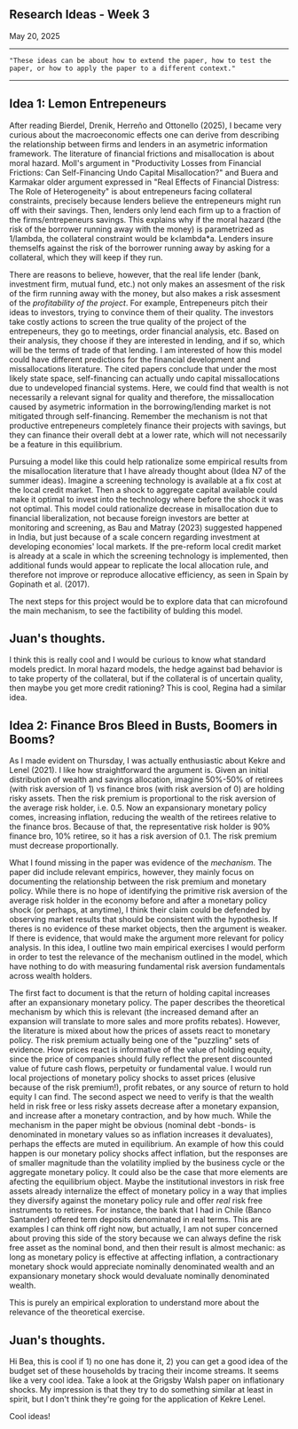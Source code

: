 ## Research Ideas - Week 3

May 20, 2025

------------------------------------------------------------------------------------------------------------------------------------
    "These ideas can be about how to extend the paper, how to test the paper, or how to apply the paper to a different context."
------------------------------------------------------------------------------------------------------------------------------------

## Idea 1: Lemon Entrepeneurs

After reading Bierdel, Drenik, Herreño and Ottonello (2025), I became very curious about the macroeconomic effects one can derive from describing the relationship between firms and lenders in an asymetric information framework.
The literature of financial frictions and misallocation is about moral hazard. Moll's argument in "Productivity Losses from Financial Frictions: Can Self-Financing Undo Capital Misallocation?" and Buera and Karmakar older argument expressed in "Real Effects of Financial Distress: The Role of Heterogeneity" is about entrepeneurs facing collateral constraints, precisely because lenders believe the entrepeneurs might run off with their savings. Then, lenders only lend each firm up to a fraction of the firms/entrepeneurs savings. This explains why if the moral hazard (the risk of the borrower running away with the money) is parametrized as 1/lambda, the collateral constraint would be k<lambda*a. Lenders insure themselfs against the risk of the borrower running away by asking for a collateral, which they will keep if they run. 

There are reasons to believe, however, that the real life lender (bank, investment firm, mutual fund, etc.) not only makes an assesment of the risk of the firm running away with the money, but also makes a risk assesment of the *profitability of the project*. For example, Entrepeneurs pitch their ideas to investors, trying to convince them of their quality. The investors take costly actions to screen the true quality of the project of the entrepeneurs, they go to meetings, order financial analysis, etc. Based on their analysis, they choose if they are interested in lending, and if so, which will be the terms of trade of that lending. 
I am interested of how this model could have different predictions for the financial development and missallocations literature. The cited papers conclude that under the most likely state space, self-financing can actually undo capital missallocations due to undeveloped financial systems. Here, we could find that wealth is not necessarily a relevant signal for quality and therefore, the missallocation caused by asymetric information in the borrowing/lending market is not mitigated through self-financing. Remember the mechanism is not that productive entrepeneurs completely finance their projects with savings, but they can finance their overall debt at a lower rate, which will not necessarily be a feature in this equilibrium. 

Pursuing a model like this could help rationalize some empirical results from the misallocation literature that I have already thought about (Idea N7 of the summer ideas). Imagine a screening technology is available at a fix cost at the local credit market. Then a shock to aggregate
capital available could make it optimal to invest into the technology where before the shock it was not optimal. This model could rationalize decrease in misallocation due to financial liberalization, not because foreign investors are better at monitoring and screening, as Bau and Matray (2023) suggested happened in India, but just because of a scale concern regarding investment at developing economies' local markets. If the pre-reform local credit market is already at a scale in which the screening technology is implemented, then additional funds would appear to replicate the local allocation rule, and therefore not improve or reproduce allocative efficiency, as seen in Spain by Gopinath et al. (2017).

The next steps for this project would be to explore data that can microfound the main mechanism, to see the factibility of bulding this model. 

## Juan's thoughts.

I think this is really cool and I would be curious to know what standard models predict. In moral hazard models, the hedge against bad behavior is to take property of the collateral, but if the collateral is of uncertain quality, then maybe you get more credit rationing?
This is cool, Regina had a similar idea.

## Idea 2: Finance Bros Bleed in Busts, Boomers in Booms?

As I made evident on Thursday, I was actually enthusiastic about Kekre and Lenel (2021). I like how straightforward the argument is. Given an initial distribution of wealth and savings allocation, imagine 50%-50% of retirees (with risk aversion of 1) vs finance bros (with risk aversion of 0) are holding risky assets. Then the risk premium is proportional to the risk aversion of the average risk holder, i.e. 0.5. Now an expansionary monetary policy comes, increasing inflation, reducing the wealth of the retirees relative to the finance bros. Because of that, the representative risk holder is 90% finance bro, 10% retiree, so it has a risk aversion of 0.1. The risk premium must decrease proportionally. 

What I found missing in the paper was evidence of the *mechanism*. The paper did include relevant empirics, however, they mainly focus on documenting the relationship between the risk premium and monetary policy. While there is no hope of identifying the primitive risk aversion of the average risk holder in the economy before and after a monetary policy shock (or perhaps, at anytime), I think their claim could be defended by observing market results that should be consistent with the hypothesis. If theres is no evidence of these market objects, then the argument is weaker. If there is evidence, that would make the argument more relevant for policy analysis. In this idea, I outline two main empirical exercises I would perform in order to test the relevance of the mechanism outlined in the model, which have nothing to do with measuring fundamental risk aversion fundamentals across wealth holders.

The first fact to document is that the return of holding capital increases after an expansionary monetary policy. The paper describes the theoretical mechanism by which this is relevant (the increased demand after an expansion will translate to more sales and more profits rebates). However, the literature is mixed about how the prices of assets react to monetary policy. The risk premium actually being one of the "puzzling" sets of evidence. How prices react is informative of the value of holding equity, since the price of companies should fully reflect the present discounted value of future cash flows, perpetuity or fundamental value. I would run local projections of monetary policy shocks to asset prices (elusive because of the risk premium!), profit rebates, or any source of return to hold equity I can find. 
The second aspect we need to verify is that the wealth held in risk free or less risky assets decrease after a monetary expansion, and increase after a monetary contraction, and by how much. While the mechanism in the paper might be obvious (nominal debt -bonds- is denominated in monetary values so as inflation increases it devaluates), perhaps the effects are muted in equilibrium. An example of how this could happen is our monetary policy shocks affect inflation, but the responses are of smaller magnitude than the volatility implied by the business cycle or the aggregate monetary policy. It could also be the case that more elements are afecting the equilibrium object. Maybe the institutional investors in risk free assets already internalize the effect of monetary policy in a way that implies they diversify against the monetary policy rule and offer *real* risk free instruments to retirees. For instance, the bank that I had in Chile (Banco Santander) offered term deposits denominated in real terms. This are examples I can think off right now, but actually, I am not super concerned about proving this side of the story because we can always define the risk free asset as the nominal bond, and then their result is almost mechanic: as long as monetary policy is effective at affecting inflation, a contractionary monetary shock would appreciate nominally denominated wealth and an expansionary monetary shock would devaluate nominally denominated wealth.

This is purely an empirical exploration to understand more about the relevance of the theoretical exercise.


## Juan's thoughts.

Hi Bea, this is cool if 1) no one has done it, 2) you can get a good idea of the budget set of these households by tracing their income streams. It seems like a very cool idea. Take a look at the Grigsby Walsh paper on inflationary shocks. My impression is that they try to do something similar at least in spirit, but I don't think they're going for the application of Kekre Lenel.

Cool ideas!
